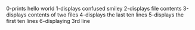 0-prints hello world
1-displays confused smiley
2-displays file contents
3-displays contents of two files
4-displays the last ten lines
5-displays the first ten lines
6-displaying 3rd line
